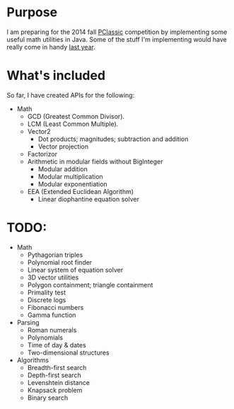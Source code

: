 # Purpose

I am preparing for the 2014 fall [PClassic](http://pclassic.org) competition by implementing some useful math utilities in Java. Some of the stuff I'm implementing would have really come in handy [last year](https://github.com/unixpickle/PClassic-2013f).

# What's included

So far, I have created APIs for the following:

 * Math
   * GCD (Greatest Common Divisor).
   * LCM (Least Common Multiple).
   * Vector2
     * Dot products; magnitudes; subtraction and addition
     * Vector projection
   * Factorizor
   * Arithmetic in modular fields without BigInteger
     * Modular addition
     * Modular multiplication
     * Modular exponentiation
   * EEA (Extended Euclidean Algorithm)
     * Linear diophantine equation solver

# TODO:

 * Math
   * Pythagorian triples
   * Polynomial root finder
   * Linear system of equation solver
   * 3D vector utilities
   * Polygon containment; triangle containment
   * Primality test
   * Discrete logs
   * Fibonacci numbers
   * Gamma function
 * Parsing
   * Roman numerals
   * Polynomials
   * Time of day & dates
   * Two-dimensional structures
 * Algorithms
   * Breadth-first search
   * Depth-first search
   * Levenshtein distance
   * Knapsack problem
   * Binary search
